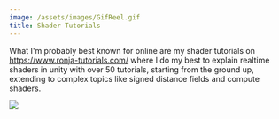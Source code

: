 ```yaml
---
image: /assets/images/GifReel.gif
title: Shader Tutorials
---
```


What I'm probably best known for online are my shader tutorials on <https://www.ronja-tutorials.com/> where I do my best to explain realtime shaders in unity with over 50 tutorials, starting from the ground up, extending to complex topics like signed distance fields and compute shaders.

![](/assets/images/GifReel.gif)
